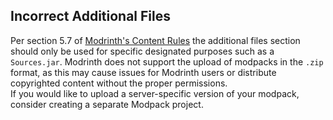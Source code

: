 ## Incorrect Additional Files

Per section 5.7 of [Modrinth's Content Rules](https://modrinth.com/legal/rules) the additional files section should only be used for specific designated purposes such as a `Sources.jar`.
Modrinth does not support the upload of modpacks in the `.zip` format, as this may cause issues for Modrinth users or distribute copyrighted content without the proper permissions.  
If you would like to upload a server-specific version of your modpack, consider creating a separate Modpack project.
